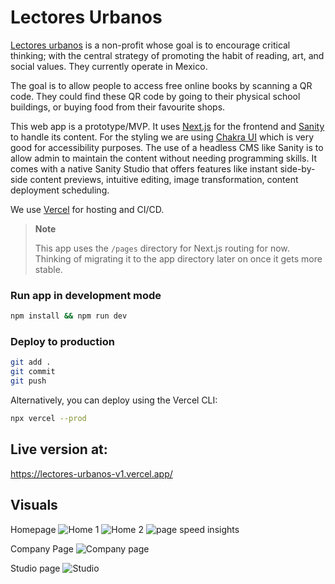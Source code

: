 # Lectores Urbanos

[Lectores urbanos](https://lectoresurbanos.com/) is a non-profit whose goal is to encourage critical thinking; with the central strategy of promoting the habit of reading, art, and social values. They currently operate in Mexico.

The goal is to allow people to access free online books by scanning a QR code. They could find these QR code by going to their physical school buildings, or buying food from their favourite shops.

This web app is a prototype/MVP. It uses [Next.js](https://nextjs.org) for the frontend and [Sanity](https://www.sanity.io/) to handle its content. For the styling we are using [Chakra UI](https://chakra-ui.com) which is very good for accessibility purposes.
The use of a headless CMS like Sanity is to allow admin to maintain the content without needing programming skills.
It comes with a native Sanity Studio that offers features like instant side-by-side content previews, intuitive editing, image transformation, content deployment scheduling.

We use [Vercel](https://vercel.com) for hosting and CI/CD.

> **Note**
>
> This app uses the `/pages` directory for Next.js routing for now. Thinking of migrating it to the app directory later on once it gets more stable.

### Run app in development mode

```bash
npm install && npm run dev
```

### Deploy to production

```bash
git add .
git commit
git push
```

Alternatively, you can deploy using the Vercel CLI:

```bash
npx vercel --prod
```

## Live version at:
https://lectores-urbanos-v1.vercel.app/

## Visuals
Homepage
![Home 1](https://github.com/floustao/lectores-urbanos-nextjs-sanity/assets/25415107/3645f162-c0fd-4407-80b4-ebbb6646c441)
![Home 2](https://github.com/floustao/lectores-urbanos-nextjs-sanity/assets/25415107/93841dbc-b4a1-4e82-bb95-2e50688fdf7f)
![page speed insights](https://github.com/floustao/lectores-urbanos-nextjs-sanity/assets/25415107/1eb355a9-726b-4a35-a57b-3c222e8e280c)

Company Page
![Company page](https://github.com/floustao/lectores-urbanos-nextjs-sanity/assets/25415107/8607e6f0-3ef9-4807-a0ca-a956456590f8)

Studio page
![Studio](https://github.com/floustao/lectores-urbanos-nextjs-sanity/assets/25415107/a766fd08-8707-4495-b8c0-d748217ef38b)



